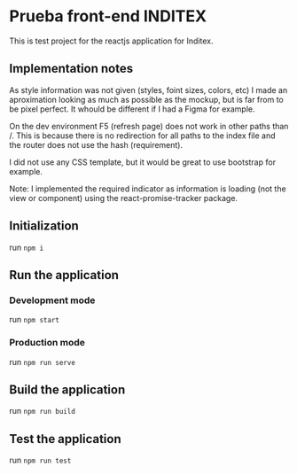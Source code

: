# Prueba front-end INDITEX

This is test project for the reactjs application for Inditex.

## Implementation notes

As style information was not given (styles, foint sizes, colors, etc) I made an aproximation looking as much as possible as the mockup, but is far from to be pixel perfect. It whould be different if I had a Figma for example.

On the dev environment F5 (refresh page) does not work in other paths than /. This is because there is no redirection for all paths to the index file and the router does not use the hash (requirement).

I did not use any CSS template, but it would be great to use bootstrap for example.

Note: I implemented the required indicator as information is loading (not the view or component) using the react-promise-tracker package.

## Initialization

run `npm i`

## Run the application

### Development mode

run `npm start`

### Production mode

run `npm run serve`

## Build the application

run `npm run build`

## Test the application

run `npm run test`
